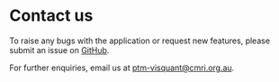 # Contact us

To raise any bugs with the application or request new features, please submit an issue on
<a href="https://github.com/ChildrensMedicalResearchInstitute/ptm-visquant" target="_blank" rel="noopener noreferrer">GitHub</a>.

For further enquiries, email us at [ptm-visquant@cmri.org.au](mailto:ptm-visquant@cmri.org.au).

